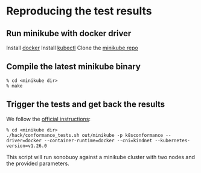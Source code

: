 # Reproducing the test results

## Run minikube with docker driver

Install [docker](https://docs.docker.com/engine/install/)
Install [kubectl](https://v1-18.docs.kubernetes.io/docs/tasks/tools/install-kubectl/)
Clone the [minikube repo](https://github.com/kubernetes/minikube)

## Compile the latest minikube binary
```console
% cd <minikube dir>
% make
```

## Trigger the tests and get back the results

We follow the [official instructions](https://github.com/cncf/k8s-conformance/blob/master/instructions.md):

```console
% cd <minikube dir>
./hack/conformance_tests.sh out/minikube -p k8sconformance --driver=docker --container-runtime=docker --cni=kindnet --kubernetes-version=v1.26.0
```

This script will run sonobuoy against a minikube cluster with two nodes and the provided parameters.
